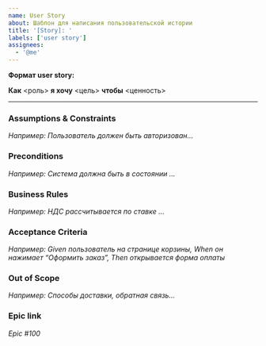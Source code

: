 ```yaml
---
name: User Story
about: Шаблон для написания пользовательской истории
title: '[Story]: '
labels: ['user story']
assignees:
  - '@me'
---
```


**Формат user story:**

**Как** <роль> **я хочу** <цель> **чтобы** <ценность>

---

### Assumptions & Constraints
_Например: Пользователь должен быть авторизован..._

### Preconditions
_Например: Система должна быть в состоянии ..._

### Business Rules
_Например: НДС рассчитывается по ставке ..._

### Acceptance Criteria
_Например: Given пользователь на странице корзины, When он нажимает “Оформить заказ”, Then открывается форма оплаты_

### Out of Scope
_Например: Способы доставки, обратная связь..._

### Epic link
_Epic #100_
